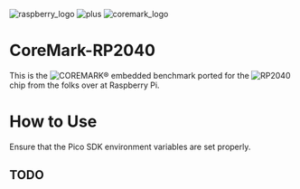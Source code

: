 
![raspberry_logo](https://user-images.githubusercontent.com/7564408/111713781-8da39000-8850-11eb-96fc-78b649144337.gif)
![plus](http://cdn.onlinewebfonts.com/svg/img_27761.png)
![coremark_logo](https://www.eembc.org/coremark/images/logo.png)
# CoreMark-RP2040

This is the ![COREMARK®](https://github.com/eembc/coremark) embedded benchmark ported for the ![RP2040](https://github.com/raspberrypi/pico-sdk)
chip from the folks over at Raspberry Pi.

# How to Use

Ensure that the Pico SDK environment variables are set properly.

## TODO

